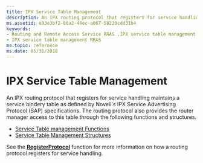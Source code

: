 ```yaml
---
title: IPX Service Table Management
description: An IPX routing protocol that registers for service handling maintains a service bindery table as defined by Novell's IPX Service Advertising Protocol (SAP) specifications.
ms.assetid: e93e3bf2-80a2-44ec-a067-58220cdd31b4
keywords:
- Routing and Remote Access Service RRAS ,IPX service table management
- IPX service table management RRAS
ms.topic: reference
ms.date: 05/31/2018
---
```


# IPX Service Table Management

An IPX routing protocol that registers for service handling maintains a service bindery table as defined by Novell's IPX Service Advertising Protocol (SAP) specifications. The routing protocol also provides the router manager access to this table through the following functions and structures.

-   [Service Table management Functions](service-table-management-functions.md)
-   [Service Table Management Structures](service-table-management-structures.md)

See the [**RegisterProtocol**](/windows/desktop/api/Routprot/nc-routprot-pregister_protocol) function for more information on how a routing protocol registers for service handling.

 

 




